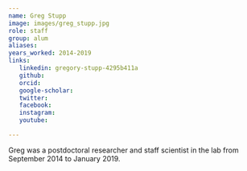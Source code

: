 ```yaml
---
name: Greg Stupp
image: images/greg_stupp.jpg
role: staff
group: alum
aliases:
years_worked: 2014-2019
links:
   linkedin: gregory-stupp-4295b411a
   github:
   orcid: 
   google-scholar:
   twitter:
   facebook:
   instagram: 
   youtube:

---
```


Greg was a postdoctoral researcher and staff scientist in the lab from September 2014 to January 2019.